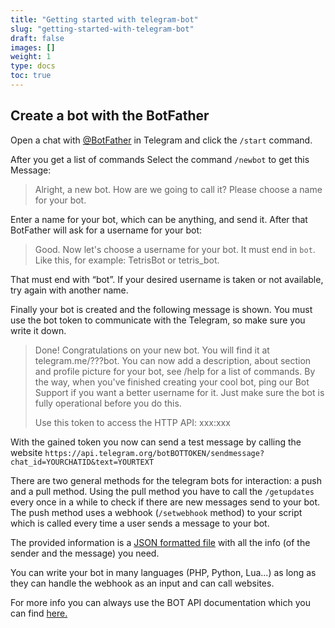 ```yaml
---
title: "Getting started with telegram-bot"
slug: "getting-started-with-telegram-bot"
draft: false
images: []
weight: 1
type: docs
toc: true
---
```


## Create a bot with the BotFather
Open a chat with [@BotFather][1] in Telegram and click the `/start` command. 

After you get a list of commands Select the command `/newbot` to get this Message:

> Alright, a new bot. How are we going to call it? Please choose a name
> for your bot.

Enter a name for your bot, which can be anything, and send it. After that BotFather will ask for a username for your bot:

> Good. Now let's choose a username for your bot. It must end in `bot`.
> Like this, for example: TetrisBot or tetris_bot.

That must end with “bot”. If your desired username is taken or not available, try again with another name.

Finally your bot is created and the following message is shown. You must use the bot token to communicate with the Telegram, so make sure you write it down.
> Done! Congratulations on your new bot. You will find it at
> telegram.me/???bot. You can now add a description, about section and
> profile picture for your bot, see /help for a list of commands. By the
> way, when you've finished creating your cool bot, ping our Bot Support
> if you want a better username for it. Just make sure the bot is fully
> operational before you do this.
> 
> Use this token to access the HTTP API: xxx:xxx
> 
With the gained token you now can send a test message by calling the website ```https://api.telegram.org/botBOTTOKEN/sendmessage?chat_id=YOURCHATID&text=YOURTEXT```

There are two general methods for the telegram bots for interaction: a push and a pull method. Using the pull method you have to call the ```/getupdates``` every once in a while to check if there are new messages send to your bot. The push method uses a webhook (```/setwebhook``` method) to your script which is called every time a user sends a message to your bot.

The provided information is a [JSON formatted file][2] with all the info (of the sender and the message) you need. 

You can write your bot in many languages (PHP, Python, Lua...) as long as they can handle the webhook as an input and can call websites.

For more info you can always use the BOT API documentation which you can find [here.][3]


  [1]: https://telegram.me/BotFather
  [2]: https://core.telegram.org/bots/api#update
  [3]: https://core.telegram.org/bots/api


